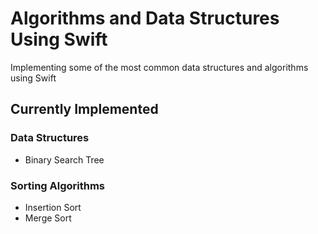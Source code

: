 # Algorithms and Data Structures Using Swift
Implementing some of the most common data structures and algorithms using Swift

## Currently Implemented
### Data Structures
* Binary Search Tree

### Sorting Algorithms
* Insertion Sort
* Merge Sort



